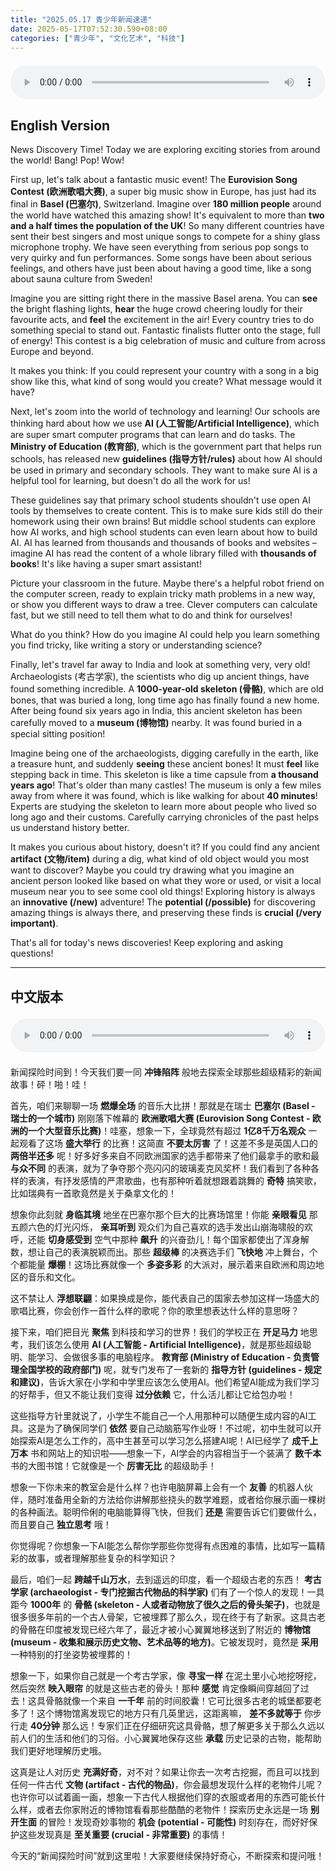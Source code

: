 ```yaml
---
title: "2025.05.17 青少年新闻速递"
date: 2025-05-17T07:52:30.590+08:00
categories: ["青少年", "文化艺术", "科技"]
---
```

<audio controls style="width: 100%; max-width: 900px; margin: 1.5em 0; display: block;">
  <source src="/mp3/teen_news/20250517.en.mp3" type="audio/mpeg">
</audio>

## English Version

News Discovery Time! Today we are exploring exciting stories from around the world! Bang! Pop! Wow!

First up, let's talk about a fantastic music event! The **Eurovision Song Contest (欧洲歌唱大赛)**, a super big music show in Europe, has just had its final in **Basel (巴塞尔)**, Switzerland. Imagine over **180 million people** around the world have watched this amazing show! It's equivalent to more than **two and a half times the population of the UK**! So many different countries have sent their best singers and most unique songs to compete for a shiny glass microphone trophy. We have seen everything from serious pop songs to very quirky and fun performances. Some songs have been about serious feelings, and others have just been about having a good time, like a song about sauna culture from Sweden!

Imagine you are sitting right there in the massive Basel arena. You can **see** the bright flashing lights, **hear** the huge crowd cheering loudly for their favourite acts, and **feel** the excitement in the air! Every country tries to do something special to stand out. Fantastic finalists flutter onto the stage, full of energy! This contest is a big celebration of music and culture from across Europe and beyond.

It makes you think: If you could represent your country with a song in a big show like this, what kind of song would you create? What message would it have?

Next, let's zoom into the world of technology and learning! Our schools are thinking hard about how we use **AI (人工智能/Artificial Intelligence)**, which are super smart computer programs that can learn and do tasks. The **Ministry of Education (教育部)**, which is the government part that helps run schools, has released new **guidelines (指导方针/rules)** about how AI should be used in primary and secondary schools. They want to make sure AI is a helpful tool for learning, but doesn't do all the work for us!

These guidelines say that primary school students shouldn't use open AI tools by themselves to create content. This is to make sure kids still do their homework using their own brains! But middle school students can explore how AI works, and high school students can even learn about how to build AI. AI has learned from thousands and thousands of books and websites – imagine AI has read the content of a whole library filled with **thousands of books**! It's like having a super smart assistant!

Picture your classroom in the future. Maybe there's a helpful robot friend on the computer screen, ready to explain tricky math problems in a new way, or show you different ways to draw a tree. Clever computers can calculate fast, but we still need to tell them what to do and think for ourselves!

What do you think? How do you imagine AI could help you learn something you find tricky, like writing a story or understanding science?

Finally, let's travel far away to India and look at something very, very old! Archaeologists (考古学家), the scientists who dig up ancient things, have found something incredible. A **1000-year-old skeleton (骨骼)**, which are old bones, that was buried a long, long time ago has finally found a new home. After being found six years ago in India, this ancient skeleton has been carefully moved to a **museum (博物馆)** nearby. It was found buried in a special sitting position!

Imagine being one of the archaeologists, digging carefully in the earth, like a treasure hunt, and suddenly **seeing** these ancient bones! It must **feel** like stepping back in time. This skeleton is like a time capsule from **a thousand years ago**! That's older than many castles! The museum is only a few miles away from where it was found, which is like walking for about **40 minutes**! Experts are studying the skeleton to learn more about people who lived so long ago and their customs. Carefully carrying chronicles of the past helps us understand history better.

It makes you curious about history, doesn't it? If you could find any ancient **artifact (文物/item)** during a dig, what kind of old object would you most want to discover? Maybe you could try drawing what you imagine an ancient person looked like based on what they wore or used, or visit a local museum near you to see some cool old things! Exploring history is always an **innovative (/new)** adventure! The **potential (/possible)** for discovering amazing things is always there, and preserving these finds is **crucial (/very important)**.

That's all for today's news discoveries! Keep exploring and asking questions!

---

## 中文版本

<audio controls style="width: 100%; max-width: 900px; margin: 1.5em 0; display: block;">
  <source src="/mp3/teen_news/20250517.cn.mp3" type="audio/mpeg">
</audio>

新闻探险时间到！今天我们要一同 **冲锋陷阵** 般地去探索全球那些超级精彩的新闻故事！砰！啪！哇！

首先，咱们来聊聊一场 **燃爆全场** 的音乐大比拼！那就是在瑞士 **巴塞尔 (Basel - 瑞士的一个城市)** 刚刚落下帷幕的 **欧洲歌唱大赛 (Eurovision Song Contest - 欧洲的一个大型音乐比赛)**！哇塞，想象一下，全球竟然有超过 **1亿8千万名观众** 一起观看了这场 **盛大举行** 的比赛！这简直 **不要太厉害** 了！这差不多是英国人口的 **两倍半还多** 呢！好多好多来自不同欧洲国家的选手都带来了他们最拿手的歌和最 **与众不同** 的表演，就为了争夺那个亮闪闪的玻璃麦克风奖杯！我们看到了各种各样的表演，有抒发感情的严肃歌曲，也有那种听着就想跟着跳舞的 **奇特** 搞笑歌，比如瑞典有一首歌竟然是关于桑拿文化的！

想象你此刻就 **身临其境** 地坐在巴塞尔那个巨大的比赛场馆里！你能 **亲眼看见** 那五颜六色的灯光闪烁， **亲耳听到** 观众们为自己喜欢的选手发出山崩海啸般的欢呼，还能 **切身感受到** 空气中那种 **飙升** 的兴奋劲儿！每个国家都使出了浑身解数，想让自己的表演脱颖而出。那些 **超级棒** 的决赛选手们 **飞快地** 冲上舞台，个个都能量 **爆棚**！这场比赛就像一个 **多姿多彩** 的大派对，展示着来自欧洲和周边地区的音乐和文化。

这不禁让人 **浮想联翩**：如果换成是你，能代表自己的国家去参加这样一场盛大的歌唱比赛，你会创作一首什么样的歌呢？你的歌里想表达什么样的意思呀？

接下来，咱们把目光 **聚焦** 到科技和学习的世界！我们的学校正在 **开足马力** 地思考，我们该怎么使用 **AI (人工智能 - Artificial Intelligence)**，就是那些超级聪明、能学习、会做很多事的电脑程序。 **教育部 (Ministry of Education - 负责管理全国学校的政府部门)** 呢，就专门发布了一套新的 **指导方针 (guidelines - 规定和建议)**，告诉大家在小学和中学里应该怎么使用AI。他们希望AI能成为我们学习的好帮手，但又不能让我们变得 **过分依赖** 它，什么活儿都让它给包办啦！

这些指导方针里就说了，小学生不能自己一个人用那种可以随便生成内容的AI工具。这是为了确保同学们 **依然** 要自己动脑筋写作业呀！不过呢，初中生就可以开始探索AI是怎么工作的，高中生甚至可以学习怎么搭建AI呢！AI已经学了 **成千上万本** 书和网站上的知识啦——想象一下，AI学会的内容相当于一个装满了 **数千本** 书的大图书馆！它就像是一个 **厉害无比** 的超级助手！

想象一下你未来的教室会是什么样？也许电脑屏幕上会有一个 **友善** 的机器人伙伴，随时准备用全新的方法给你讲解那些挠头的数学难题，或者给你展示画一棵树的各种画法。聪明伶俐的电脑能算得飞快，但我们 **还是** 需要告诉它们要做什么，而且要自己 **独立思考** 哦！

你觉得呢？你想象一下AI能怎么帮你学那些你觉得有点困难的事情，比如写一篇精彩的故事，或者理解那些复杂的科学知识？

最后，咱们一起 **跨越千山万水**，去到遥远的印度，看一个超级古老的东西！ **考古学家 (archaeologist - 专门挖掘古代物品的科学家)** 们有了一个惊人的发现！一具距今 **1000年** 的 **骨骼 (skeleton - 人或者动物放了很久之后的骨头架子)**，也就是很多很多年前的一个古人骨架，它被埋葬了那么久，现在终于有了新家。这具古老的骨骼在印度被发现已经六年了，最近才被小心翼翼地移送到了附近的 **博物馆 (museum - 收集和展示历史文物、艺术品等的地方)**。它被发现时，竟然是 **采用** 一种特别的打坐姿势被埋葬的！

想象一下，如果你自己就是一个考古学家，像 **寻宝一样** 在泥土里小心地挖呀挖，然后突然 **映入眼帘** 的就是这些古老的骨头！那种 **感觉** 肯定像瞬间穿越回了过去！这具骨骼就像一个来自 **一千年** 前的时间胶囊！它可比很多古老的城堡都要老多了！这个博物馆离发现它的地方只有几英里远，这距离嘛， **差不多就等于** 你步行走 **40分钟** 那么远！专家们正在仔细研究这具骨骼，想了解更多关于那么久远以前人们的生活和他们的习俗。小心翼翼地保存这些 **承载** 历史记录的古物，能帮助我们更好地理解历史哦。

这真是让人对历史 **充满好奇**，对不对？如果让你去一次考古挖掘，而且可以找到任何一件古代 **文物 (artifact - 古代的物品)**，你会最想发现什么样的老物件儿呢？也许你可以试着画一画，想象一下古代人根据他们穿的衣服或者用的东西可能长什么样，或者去你家附近的博物馆看看那些酷酷的老物件！探索历史永远是一场 **别开生面** 的冒险！发现奇妙事物的 **机会 (potential - 可能性)** 时刻存在，而好好保护这些发现真是 **至关重要 (crucial - 非常重要)** 的事情！

今天的“新闻探险时间”就到这里啦！大家要继续保持好奇心，不断探索和提问哦！